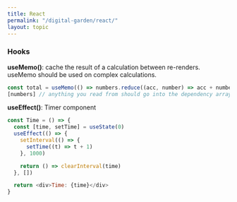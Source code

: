 ```yaml
---
title: React
permalink: "/digital-garden/react/"
layout: topic
---
```


### Hooks

**useMemo()**: cache the result of a calculation between re-renders. useMemo should be used on complex calculations.

```js
const total = useMemo(() => numbers.reduce((acc, number) => acc + number, 0)),
[numbers] // anything you read from should go into the dependency array)
```

**useEffect()**: Timer component

```js
const Time = () => {
  const [time, setTime] = useState(0)
  useEffect(() => {
    setInterval(() => {
      setTime((t) => t + 1)
    }, 1000)

    return () => clearInterval(time)
  }, [])

  return <div>Time: {time}</div>
}
```
